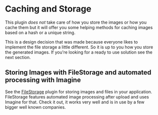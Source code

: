 # Caching and Storage #

This plugin *does not* take care of how you store the images or how you cache them but it will offer you some helping methods for caching images based on a hash or a unique string.

This is a design decision that was made because everyone likes to implement the file storage a little different. So it is up to you how you store the generated images. If you're looking for a ready to use solution see the next section.

## Storing Images with FileStorage and automated processing with Imagine

See the [FileStorage](https://github.com/burzum/cakephp-imagine-plugin) plugin for storing images and files in your application. FileStorage features automated image processing after upload and uses Imagine for that. Check it out, it works very well and is in use by a few bigger well known companies.


